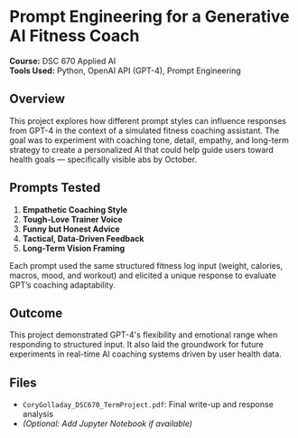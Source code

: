 # Prompt Engineering for a Generative AI Fitness Coach

**Course:** DSC 670 Applied AI  
**Tools Used:** Python, OpenAI API (GPT-4), Prompt Engineering  

## Overview
This project explores how different prompt styles can influence responses from GPT-4 in the context of a simulated fitness coaching assistant. The goal was to experiment with coaching tone, detail, empathy, and long-term strategy to create a personalized AI that could help guide users toward health goals — specifically visible abs by October.

## Prompts Tested
1. **Empathetic Coaching Style**
2. **Tough-Love Trainer Voice**
3. **Funny but Honest Advice**
4. **Tactical, Data-Driven Feedback**
5. **Long-Term Vision Framing**

Each prompt used the same structured fitness log input (weight, calories, macros, mood, and workout) and elicited a unique response to evaluate GPT’s coaching adaptability.

## Outcome
This project demonstrated GPT-4's flexibility and emotional range when responding to structured input. It also laid the groundwork for future experiments in real-time AI coaching systems driven by user health data.

## Files
- `CoryGolladay_DSC670_TermProject.pdf`: Final write-up and response analysis
- *(Optional: Add Jupyter Notebook if available)*

